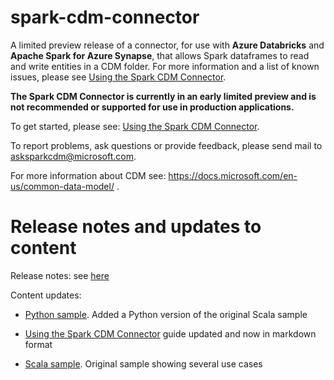 # spark-cdm-connector

A limited preview release of a connector, for use with **Azure Databricks** and **Apache Spark for Azure Synapse**, that allows Spark dataframes to read and write entities in a CDM folder.  For more information and a list of known issues, please see [Using the Spark CDM Connector](documentation/overview.md).  

**The Spark CDM Connector is currently in an early limited preview and is not recommended or supported for use in production applications.**

To get started, please see: [Using the Spark CDM Connector](documentation/overview.md).

To report problems, ask questions or provide feedback, please send mail to asksparkcdm@microsoft.com.

For more information about CDM see: https://docs.microsoft.com/en-us/common-data-model/ .

# Release notes and updates to content
Release notes: see [here](https://github.com/Azure/spark-cdm-connector/releases)

Content updates:
  - [Python sample](https://github.com/Azure/spark-cdm-connector/blob/master/samples/SparkCDMsamplePython.ipynb).  Added a Python version of the original Scala sample

  - [Using the Spark CDM Connector](https://github.com/Azure/spark-cdm-connector/blob/master/documentation/overview.md) guide updated and now in markdown format 
  
  - [Scala sample](https://github.com/Azure/spark-cdm-connector/blob/master/samples/SparkCDMsample.scala).  Original sample showing several use cases
